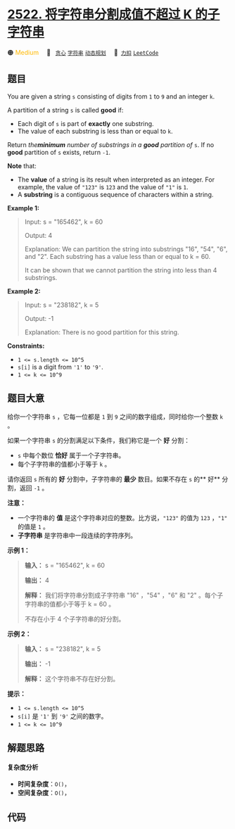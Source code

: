 # [2522. 将字符串分割成值不超过 K 的子字符串](https://2xiao.github.io/leetcode-js/problem/2522.html)

🟠 <font color=#ffb800>Medium</font>&emsp; 🔖&ensp; [`贪心`](/tag/greedy.md) [`字符串`](/tag/string.md) [`动态规划`](/tag/dynamic-programming.md)&emsp; 🔗&ensp;[`力扣`](https://leetcode.cn/problems/partition-string-into-substrings-with-values-at-most-k) [`LeetCode`](https://leetcode.com/problems/partition-string-into-substrings-with-values-at-most-k)

## 题目

You are given a string `s` consisting of digits from `1` to `9` and an integer
`k`.

A partition of a string `s` is called **good** if:

  * Each digit of `s` is part of **exactly** one substring.
  * The value of each substring is less than or equal to `k`.

Return _the**minimum** number of substrings in a **good** partition of_ `s`.
If no **good** partition of `s` exists, return `-1`.

**Note** that:

  * The **value** of a string is its result when interpreted as an integer. For example, the value of `"123"` is `123` and the value of `"1"` is `1`.
  * A **substring** is a contiguous sequence of characters within a string.



**Example 1:**

> Input: s = "165462", k = 60
> 
> Output: 4
> 
> Explanation: We can partition the string into substrings "16", "54", "6", and "2". Each substring has a value less than or equal to k = 60.
> 
> It can be shown that we cannot partition the string into less than 4 substrings.

**Example 2:**

> Input: s = "238182", k = 5
> 
> Output: -1
> 
> Explanation: There is no good partition for this string.

**Constraints:**

  * `1 <= s.length <= 10^5`
  * `s[i]` is a digit from `'1'` to `'9'`.
  * `1 <= k <= 10^9`




## 题目大意

给你一个字符串 `s` ，它每一位都是 `1` 到 `9` 之间的数字组成，同时给你一个整数 `k` 。

如果一个字符串 `s` 的分割满足以下条件，我们称它是一个 **好**  分割：

  * `s` 中每个数位 **恰好**  属于一个子字符串。
  * 每个子字符串的值都小于等于 `k` 。

请你返回 `s` 所有的 **好**  分割中，子字符串的 **最少**  数目。如果不存在 `s` 的**  好** 分割，返回 `-1` 。

**注意：**

  * 一个字符串的 **值**  是这个字符串对应的整数。比方说，`"123"` 的值为 `123` ，`"1"` 的值是 `1` 。
  * **子字符串**  是字符串中一段连续的字符序列。



**示例 1：**

> 
> 
> 
> 
> 
> **输入：** s = "165462", k = 60
> 
> **输出：** 4
> 
> **解释：** 我们将字符串分割成子字符串 "16" ，"54" ，"6" 和 "2" 。每个子字符串的值都小于等于 k = 60 。
> 
> 不存在小于 4 个子字符串的好分割。
> 
> 

**示例 2：**

> 
> 
> 
> 
> 
> **输入：** s = "238182", k = 5
> 
> **输出：** -1
> 
> **解释：** 这个字符串不存在好分割。
> 
> 



**提示：**

  * `1 <= s.length <= 10^5`
  * `s[i]` 是 `'1'` 到 `'9'` 之间的数字。
  * `1 <= k <= 10^9`


## 解题思路

#### 复杂度分析

- **时间复杂度**：`O()`，
- **空间复杂度**：`O()`，

## 代码

```javascript

```
